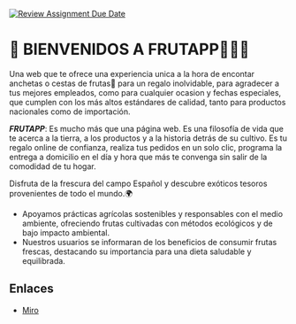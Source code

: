 [![Review Assignment Due Date](https://classroom.github.com/assets/deadline-readme-button-24ddc0f5d75046c5622901739e7c5dd533143b0c8e959d652212380cedb1ea36.svg)](https://classroom.github.com/a/xq5TwZF7)


# 👋  BIENVENIDOS A FRUTAPP🍎🍇🍒
 
 Una web que te ofrece una experiencia unica a la hora de encontar anchetas o cestas de frutas🍍 para un regalo inolvidable, para agradecer a tus mejores empleados, como para cualquier ocasion y fechas especiales, que cumplen con los más altos estándares de calidad, tanto para productos nacionales como de importación.

 ***FRUTAPP***: Es mucho más que una página web. Es una filosofía de vida que te acerca a la tierra, a los productos y a la historia detrás de su cultivo. Es tu regalo online de confianza, realiza tus pedidos en un solo clic, programa la entrega a domicilio en el día y hora que más te convenga sin salir de la comodidad de tu hogar.

 Disfruta de la frescura del campo Español y descubre exóticos tesoros provenientes de todo el mundo.🌍
 


- Apoyamos prácticas agrícolas sostenibles y responsables con el medio ambiente, ofreciendo frutas cultivadas con métodos ecológicos y de bajo impacto ambiental.
- Nuestros usuarios se informaran de los beneficios de consumir frutas frescas, destacando su importancia para una dieta 
saludable y equilibrada.

## Enlaces
* [Miro]()